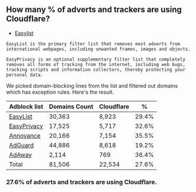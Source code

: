 ## How many % of adverts and trackers are using Cloudflare?


- [Easylist](https://web.archive.org/web/20210516110248/https://easylist.to/)
```
EasyList is the primary filter list that removes most adverts from international webpages, including unwanted frames, images and objects.

EasyPrivacy is an optional supplementary filter list that completely removes all forms of tracking from the internet, including web bugs, tracking scripts and information collectors, thereby protecting your personal data.
```


We picked domain-blocking lines from the list and filtered out domains which has exception rules.
Here's the result.


| Adblock list | Domains Count | Cloudflare | % |
| --- | --- | --- | --- |
| [EasyList](https://easylist.to/easylist/easylist.txt) | 30,363 | 8,923 | 29.4% |
| [EasyPrivacy](https://easylist.to/easylist/easyprivacy.txt) | 17,525 | 5,717 | 32.6% |
| [Annoyance](https://secure.fanboy.co.nz/fanboy-annoyance.txt) | 20,166 | 7,154 | 35.5% |
| [AdGuard](https://adguardteam.github.io/AdGuardSDNSFilter/Filters/filter.txt) | 44,886 | 8,618 | 19.2% |
| [AdAway](https://raw.githubusercontent.com/AdAway/adaway.github.io/master/hosts.txt) | 2,114 | 769 | 36.4% |
| Total | 81,506 | 22,534 | 27.6% |


### 27.6% of adverts and trackers are using Cloudflare.